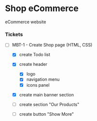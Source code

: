# Shop eCommerce
eCommerce website

### Tickets
- [ ] MBT-1 - Create Shop page (HTML, CSS)
    - [x] create Todo list
    - [x] create header
        - [x] logo
        - [x] navigation menu
        - [x] icons panel   
    - [x] create main banner section
    - [ ] create section "Our Products"
    - [ ] create button "Show More"
    
